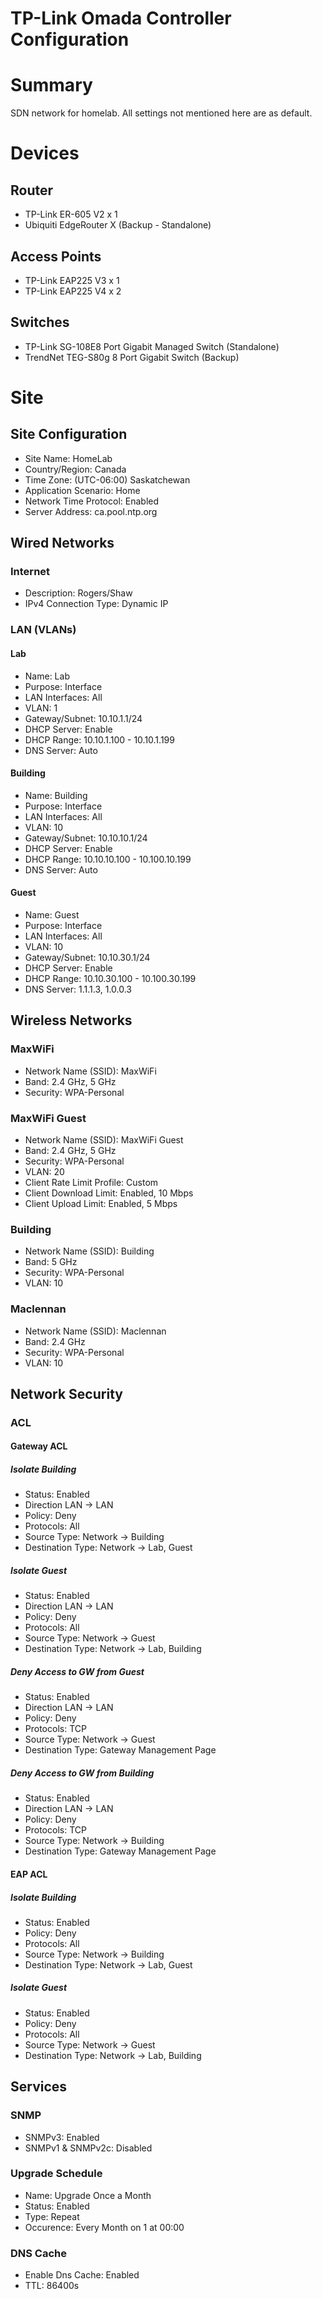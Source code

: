 # TP-Link Omada Controller Configuration

# Summary

SDN network for homelab. All settings not mentioned here are as default.

# Devices

## Router

- TP-Link ER-605 V2 x 1
- Ubiquiti EdgeRouter X (Backup - Standalone)

## Access Points

- TP-Link EAP225 V3 x 1
- TP-Link EAP225 V4 x 2

## Switches

- TP-Link SG-108E8 Port Gigabit Managed Switch (Standalone)
- TrendNet TEG-S80g 8 Port Gigabit Switch (Backup)

# Site

## Site Configuration

- Site Name: HomeLab
- Country/Region: Canada
- Time Zone: (UTC-06:00) Saskatchewan
- Application Scenario: Home
- Network Time Protocol: Enabled
- Server Address: ca.pool.ntp.org

## Wired Networks

### Internet

- Description: Rogers/Shaw
- IPv4 Connection Type: Dynamic IP

### LAN (VLANs)

#### Lab

- Name: Lab
- Purpose: Interface
- LAN Interfaces: All
- VLAN: 1
- Gateway/Subnet: 10.10.1.1/24
- DHCP Server: Enable
- DHCP Range: 10.10.1.100 - 10.10.1.199
- DNS Server: Auto

#### Building

- Name: Building
- Purpose: Interface
- LAN Interfaces: All
- VLAN: 10
- Gateway/Subnet: 10.10.10.1/24
- DHCP Server: Enable
- DHCP Range: 10.10.10.100 - 10.100.10.199
- DNS Server: Auto

#### Guest

- Name: Guest
- Purpose: Interface
- LAN Interfaces: All
- VLAN: 10
- Gateway/Subnet: 10.10.30.1/24
- DHCP Server: Enable
- DHCP Range: 10.10.30.100 - 10.100.30.199
- DNS Server: 1.1.1.3, 1.0.0.3

## Wireless Networks

### MaxWiFi

- Network Name (SSID): MaxWiFi
- Band: 2.4 GHz, 5 GHz
- Security: WPA-Personal

### MaxWiFi Guest

- Network Name (SSID): MaxWiFi Guest
- Band: 2.4 GHz, 5 GHz
- Security: WPA-Personal
- VLAN: 20
- Client Rate Limit Profile: Custom
- Client Download Limit: Enabled, 10 Mbps
- Client Upload Limit: Enabled, 5 Mbps

### Building

- Network Name (SSID): Building
- Band: 5 GHz
- Security: WPA-Personal
- VLAN: 10

### Maclennan

- Network Name (SSID): Maclennan
- Band: 2.4 GHz
- Security: WPA-Personal
- VLAN: 10

## Network Security

### ACL

#### Gateway ACL

##### Isolate Building

- Status: Enabled
- Direction LAN -> LAN
- Policy: Deny
- Protocols: All
- Source Type: Network -> Building
- Destination Type: Network -> Lab, Guest

##### Isolate Guest

- Status: Enabled
- Direction LAN -> LAN
- Policy: Deny
- Protocols: All
- Source Type: Network -> Guest
- Destination Type: Network -> Lab, Building

##### Deny Access to GW from Guest

- Status: Enabled
- Direction LAN -> LAN
- Policy: Deny
- Protocols: TCP
- Source Type: Network -> Guest
- Destination Type: Gateway Management Page

##### Deny Access to GW from Building

- Status: Enabled
- Direction LAN -> LAN
- Policy: Deny
- Protocols: TCP
- Source Type: Network -> Building
- Destination Type: Gateway Management Page

#### EAP ACL

##### Isolate Building

- Status: Enabled
- Policy: Deny
- Protocols: All
- Source Type: Network -> Building
- Destination Type: Network -> Lab, Guest

##### Isolate Guest

- Status: Enabled
- Policy: Deny
- Protocols: All
- Source Type: Network -> Guest
- Destination Type: Network -> Lab, Building

## Services

### SNMP

- SNMPv3: Enabled
- SNMPv1 & SNMPv2c: Disabled

### Upgrade Schedule

- Name: Upgrade Once a Month
- Status: Enabled
- Type: Repeat
- Occurence: Every Month on 1 at 00:00

### DNS Cache

- Enable Dns Cache: Enabled
- TTL: 86400s
